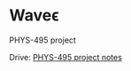 # Waveϵ
PHYS-495 project

Drive: [PHYS-495 project notes](https://drive.google.com/drive/folders/1z3Vn2pD-8TDCotHsE1q8Pmb3a3EKXTtF?usp=sharing)
